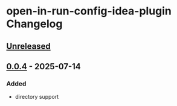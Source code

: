 <!-- Keep a Changelog guide -> https://keepachangelog.com -->

# open-in-run-config-idea-plugin Changelog

## [Unreleased]

## [0.0.4] - 2025-07-14

### Added

- directory support

[Unreleased]: https://github.com/gschrader/open-in-run-config-idea-plugin/compare/v0.0.4...HEAD
[0.0.4]: https://github.com/gschrader/open-in-run-config-idea-plugin/commits/v0.0.4
